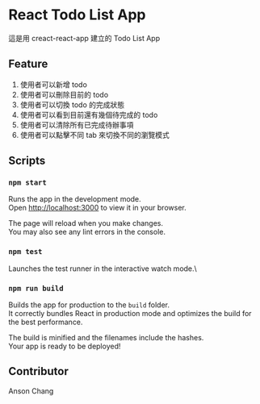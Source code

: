 # React Todo List App

這是用 creact-react-app 建立的 Todo List App

## Feature

1. 使用者可以新增 todo
2. 使用者可以刪除目前的 todo
3. 使用者可以切換 todo 的完成狀態
4. 使用者可以看到目前還有幾個待完成的 todo
5. 使用者可以清除所有已完成待辦事項
6. 使用者可以點擊不同 tab 來切換不同的瀏覽模式

## Scripts

### `npm start`

Runs the app in the development mode.\
Open [http://localhost:3000](http://localhost:3000) to view it in your browser.

The page will reload when you make changes.\
You may also see any lint errors in the console.

### `npm test`

Launches the test runner in the interactive watch mode.\

### `npm run build`

Builds the app for production to the `build` folder.\
It correctly bundles React in production mode and optimizes the build for the best performance.

The build is minified and the filenames include the hashes.\
Your app is ready to be deployed!

## Contributor

Anson Chang
